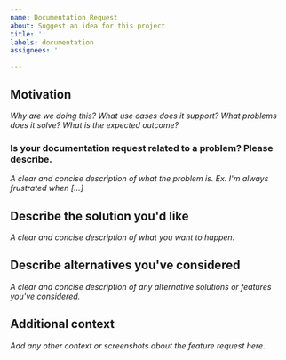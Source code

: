 ```yaml
---
name: Documentation Request
about: Suggest an idea for this project
title: ''
labels: documentation
assignees: ''

---
```


## Motivation
*Why are we doing this? What use cases does it support? What problems does it solve? What is the expected outcome?*

### **Is your documentation request related to a problem? Please describe.**
*A clear and concise description of what the problem is. Ex. I'm always frustrated when [...]*

## **Describe the solution you'd like**
*A clear and concise description of what you want to happen.*

## **Describe alternatives you've considered**
*A clear and concise description of any alternative solutions or features you've considered.*

## **Additional context**
*Add any other context or screenshots about the feature request here.*
